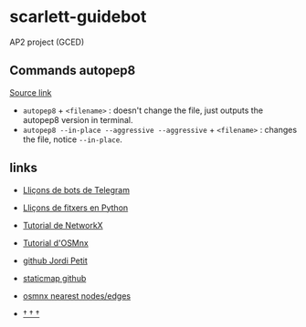 # scarlett-guidebot
AP2 project (GCED)
## Commands autopep8

[Source link](https://pypi.org/project/autopep8/#usage)

- `autopep8` + `<filename>` : doesn't change the file, just outputs the autopep8 version in terminal.
- `autopep8 --in-place --aggressive --aggressive` + `<filename>` :  changes the file, notice `--in-place`.

## links
- [Lliçons de bots de Telegram](https://lliçons.jutge.org/python/telegram.html)

- [Lliçons de fitxers en Python](https://lliçons.jutge.org/python/fitxers-i-formats.html)

- [Tutorial de NetworkX](https://networkx.github.io/documentation/stable/tutorial.html)

- [Tutorial d'OSMnx](https://geoffboeing.com/2016/11/osmnx-python-street-networks/)

- [github Jordi Petit](https://github.com/jordi-petit/ap2-guidebot)

- [staticmap github](https://github.com/komoot/staticmap/blob/master/README.md)

- [osmnx nearest nodes/edges](https://osmnx.readthedocs.io/en/stable/osmnx.html#osmnx.utils.get_nearest_node)

- [† † †](https://www.youtube.com/watch?v=Vl8UIuHfbX8)
